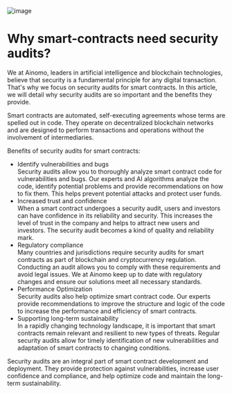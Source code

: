 <img src="" alt="image">
<br>
<h1>Why smart-contracts need security audits?
</h1>
<p>We at Ainomo, leaders in artificial intelligence and blockchain technologies, believe that security is a fundamental principle for any digital transaction. That's why we focus on security audits for smart contracts. In this article, we will detail why security audits are so important and the benefits they provide.
</p>
<p>Smart contracts are automated, self-executing agreements whose terms are spelled out in code. They operate on decentralized blockchain networks and are designed to perform transactions and operations without the involvement of intermediaries. 
</p>
<p>Benefits of security audits for smart contracts:
</p>
<ul>
<li>Identify vulnerabilities and bugs</br>Security audits allow you to thoroughly analyze  smart contract code for vulnerabilities and bugs. Our experts and AI algorithms analyze the code, identify potential problems and provide recommendations on how to fix them. This helps prevent potential attacks and protect user funds.
</li>
<li>Increased trust and confidence</br>When a smart contract undergoes a security audit, users and investors can have confidence in its reliability and security. This increases the level of trust in the company and helps to attract new users and investors. The security audit becomes a kind of quality and reliability mark.
</li>
<li>Regulatory compliance</br>Many countries and jurisdictions require security audits for smart contracts as part of blockchain and cryptocurrency regulation. Conducting an audit allows you to comply with these requirements and avoid legal issues. We at Ainomo keep up to date with regulatory changes and ensure our solutions meet all necessary standards.
</li>
<li>Performance Optimization</br>Security audits also help optimize smart contract code. Our experts provide recommendations to improve the structure and logic of the code to increase the performance and efficiency of smart contracts.
</li>
<li>Supporting long-term sustainability</br>In a rapidly changing technology landscape, it is important that smart contracts remain relevant and resilient to new types of threats. Regular security audits allow for timely identification of new vulnerabilities and adaptation of smart contracts to changing conditions.
</li>
</ul>
<p>Security audits are an integral part of smart contract development and deployment. They provide protection against vulnerabilities, increase user confidence and compliance, and help optimize code and maintain the long-term sustainability.</p>
